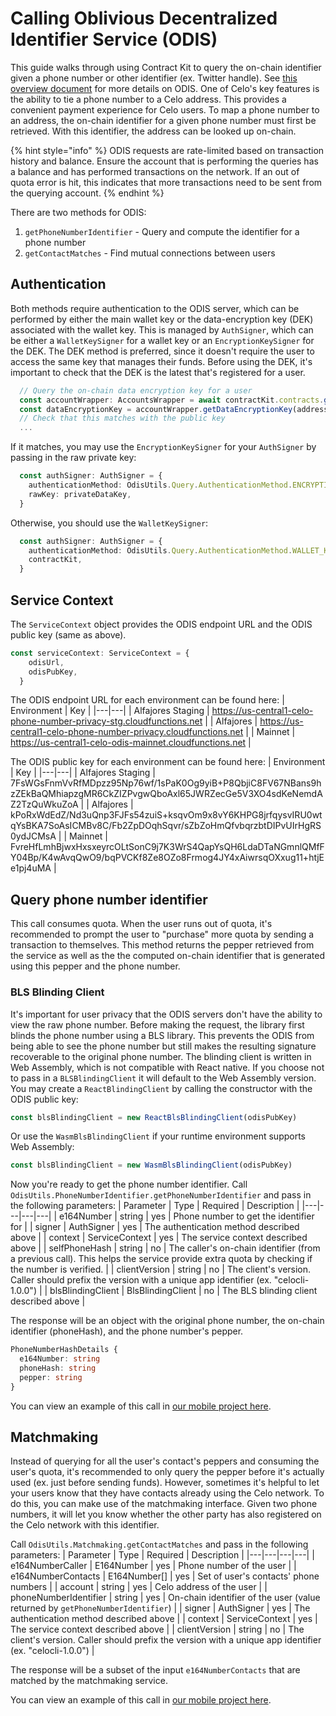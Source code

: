 # Calling Oblivious Decentralized Identifier Service (ODIS)
This guide walks through using Contract Kit to query the on-chain identifier given a phone number or other identifier (ex. Twitter handle). See [this overview document](../../celo-codebase/protocol/identity/phone-number-privacy.md) for more details on ODIS. One of Celo's key features is the ability to tie a phone number to a Celo address. This provides a convenient payment experience for Celo users. To map a phone number to an address, the on-chain identifier for a given phone number must first be retrieved. With this identifier, the address can be looked up on-chain.

{% hint style="info" %}
ODIS requests are rate-limited based on transaction history and balance. Ensure the account that is performing the queries has a balance and has performed transactions on the network. If an out of quota error is hit, this indicates that more transactions need to be sent from the querying account.
{% endhint %}

There are two methods for ODIS:
1. `getPhoneNumberIdentifier` - Query and compute the identifier for a phone number
2. `getContactMatches` - Find mutual connections between users

## Authentication
Both methods require authentication to the ODIS server, which can be performed by either the main wallet key or the data-encryption key (DEK) associated with the wallet key. This is managed by `AuthSigner`, which can be either a `WalletKeySigner` for a wallet key or an `EncryptionKeySigner` for the DEK. The DEK method is preferred, since it doesn't require the user to access the same key that manages their funds. Before using the DEK, it's important to check that the DEK is the latest that's registered for a user. 
```ts
  // Query the on-chain data encryption key for a user
  const accountWrapper: AccountsWrapper = await contractKit.contracts.getAccounts()
  const dataEncryptionKey = accountWrapper.getDataEncryptionKey(address)
  // Check that this matches with the public key
  ...
```

If it matches, you may use the `EncryptionKeySigner` for your `AuthSigner` by passing in the raw private key:
```ts
  const authSigner: AuthSigner = {
    authenticationMethod: OdisUtils.Query.AuthenticationMethod.ENCRYPTION_KEY,
    rawKey: privateDataKey,
  }
```

Otherwise, you should use the `WalletKeySigner`:
```ts
  const authSigner: AuthSigner = {
    authenticationMethod: OdisUtils.Query.AuthenticationMethod.WALLET_KEY,
    contractKit,
  }
```

## Service Context 
The `ServiceContext` object provides the ODIS endpoint URL and the ODIS public key (same as above).
```ts
const serviceContext: ServiceContext = {
    odisUrl,
    odisPubKey,
  }
```

The ODIS endpoint URL for each environment can be found here:
| Environment  | Key  | 
|---|---|
| Alfajores Staging | https://us-central1-celo-phone-number-privacy-stg.cloudfunctions.net |
| Alfajores  | https://us-central1-celo-phone-number-privacy.cloudfunctions.net |
| Mainnet  |  https://us-central1-celo-odis-mainnet.cloudfunctions.net |

The ODIS public key for each environment can be found here:
| Environment  | Key  | 
|---|---|
|  Alfajores Staging | 7FsWGsFnmVvRfMDpzz95Np76wf/1sPaK0Og9yiB+P8QbjiC8FV67NBans9hzZEkBaQMhiapzgMR6CkZIZPvgwQboAxl65JWRZecGe5V3XO4sdKeNemdAZ2TzQuWkuZoA  |
| Alfajores  |  kPoRxWdEdZ/Nd3uQnp3FJFs54zuiS+ksqvOm9x8vY6KHPG8jrfqysvIRU0wtqYsBKA7SoAsICMBv8C/Fb2ZpDOqhSqvr/sZbZoHmQfvbqrzbtDIPvUIrHgRS0ydJCMsA |
| Mainnet  |  FvreHfLmhBjwxHxsxeyrcOLtSonC9j7K3WrS4QapYsQH6LdaDTaNGmnlQMfFY04Bp/K4wAvqQwO9/bqPVCKf8Ze8OZo8Frmog4JY4xAiwrsqOXxug11+htjEe1pj4uMA |

## Query phone number identifier
This call consumes quota. When the user runs out of quota, it's recommended to prompt the user to "purchase" more quota by sending a transaction to themselves. This method returns the pepper retrieved from the service as well as the the computed on-chain identifier that is generated using this pepper and the phone number.

### BLS Blinding Client
It's important for user privacy that the ODIS servers don't have the ability to view the raw phone number. Before making the request, the library first blinds the phone number using a BLS library. This prevents the ODIS from being able to see the phone number but still makes the resulting signature recoverable to the original phone number. The blinding client is written in Web Assembly, which is not compatible with React native. If you choose not to pass in a `BLSBlindingClient` it will default to the Web Assembly version. You may create a `ReactBlindingClient` by calling the constructor with the ODIS public key:

```ts
const blsBlindingClient = new ReactBlsBlindingClient(odisPubKey)
```
Or use the `WasmBlsBlindingClient` if your runtime environment supports Web Assembly:
```ts
const blsBlindingClient = new WasmBlsBlindingClient(odisPubKey)
```

Now you're ready to get the phone number identifier. Call `OdisUtils.PhoneNumberIdentifier.getPhoneNumberIdentifier` and pass in the following parameters:
| Parameter  | Type | Required | Description  |
|---|---|---|---|
| e164Number | string | yes | Phone number to get the identifier for |
| signer | AuthSigner | yes | The authentication method described above | 
| context | ServiceContext | yes | The service context described above |
| selfPhoneHash | string | no | The caller's on-chain identifier (from a previous call). This helps the service provide extra quota by checking if the number is verified. |
| clientVersion | string | no | The client's version. Caller should prefix the version with a unique app identifier (ex. "celocli-1.0.0") |
| blsBlindingClient | BlsBlindingClient | no | The BLS blinding client described above |

The response will be an object with the original phone number, the on-chain identifier (phoneHash), and the phone number's pepper.
```ts
PhoneNumberHashDetails {
  e164Number: string
  phoneHash: string
  pepper: string
}
```

You can view an example of this call in [our mobile project here](https://github.com/celo-org/celo-monorepo/blob/master/packages/mobile/src/identity/privateHashing.ts).

## Matchmaking

Instead of querying for all the user's contact's peppers and consuming the user's quota, it's recommended to only query the pepper before it's actually used (ex. just before sending funds). However, sometimes it's helpful to let your users know that they have contacts already using the Celo network. To do this, you can make use of the matchmaking interface. Given two phone numbers, it will let you know whether the other party has also registered on the Celo network with this identifier.

Call `OdisUtils.Matchmaking.getContactMatches` and pass in the following parameters:
| Parameter  | Type | Required | Description  |
|---|---|---|---|
| e164NumberCaller | E164Number | yes | Phone number of the user |
| e164NumberContacts | E164Number[] | yes | Set of user's contacts' phone numbers | 
| account | string | yes | Celo address of the user |
| phoneNumberIdentifier | string | yes | On-chain identifier of the user (value returned by `getPhoneNumberIdentifier`) |
| signer | AuthSigner | yes | The authentication method described above | 
| context | ServiceContext | yes | The service context described above |
| clientVersion | string | no | The client's version. Caller should prefix the version with a unique app identifier (ex. "celocli-1.0.0") |

The response will be a subset of the input `e164NumberContacts` that are matched by the matchmaking service.

You can view an example of this call in [our mobile project here](https://github.com/celo-org/celo-monorepo/blob/master/packages/mobile/src/identity/matchmaking.ts).
